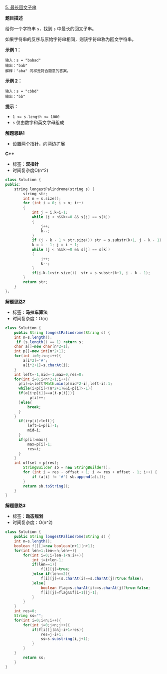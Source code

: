 [5. 最长回文子串](https://leetcode.cn/problems/longest-palindromic-substring/)

**题目描述**

给你一个字符串 `s`，找到 `s` 中最长的回文子串。

如果字符串的反序与原始字符串相同，则该字符串称为回文字符串。

**示例 1：**

```
输入：s = "babad"
输出："bab"
解释："aba" 同样是符合题意的答案。
```

**示例 2：**

```
输入：s = "cbbd"
输出："bb"
```

**提示：**

- `1 <= s.length <= 1000`
- `s` 仅由数字和英文字母组成

**解题思路1**

+ 设置两个指针，向两边扩展

**C++**

+ 标签：**双指针**
+ 时间复杂度O(n^2)

~~~C++
class Solution {
public:
	string longestPalindrome(string s) {
		string str;
		int n = s.size();
		for (int i = 0; i < n; i++)
		{
			int j = i,k=i-1;
			while (j < n&&k>=0 && s[j] == s[k])
			{
				j++;
				k--;
			}
			if (j - k - 1 > str.size()) str = s.substr(k+1, j - k - 1);
			k = i - 1; j = i + 1;
			while (j < n&&k>=0 && s[j] == s[k])
			{
				j++;
				k--;
			}
			if(j-k-1>str.size())  str = s.substr(k+1, j - k - 1);
		}
		return str;
	}
};
~~~

**解题思路2**

+ 标签：**马拉车算法**
+ 时间复杂度：O(n)

~~~java
class Solution {
    public String longestPalindrome(String s) {
    int n=s.length();
     if (s.length() == 1) return s;
    char a[]=new char[n*2+1];
    int p[]=new int[n*2+1];
    for(int i=0;i<n;i++){
        a[i*2]='#';
        a[i*2+1]=s.charAt(i);
    }
    int left=-1,mid=-1,max=0,res=0;
    for(int i=0;i<n*2+1;i++){
      p[i]=i<left?Math.min(p[mid*2-i],left-i):1;
      while(i+p[i]<(n*2+1)&&i-p[i]>-1){ 
      if(a[i+p[i]]==a[i-p[i]]){
           p[i]++;
      }else{
          break;
      }
    }
      if(i+p[i]>left){
          left=i+p[i]-1;
          mid=i;
      }
      if(p[i]>max){
          max=p[i]-1;
          res=i;
      }
    }
    int offset = p[res];
        StringBuilder sb = new StringBuilder();
        for (int i = res - offset + 1; i <= res + offset - 1; i++) {
            if (a[i] != '#') sb.append(a[i]);
        }
        return sb.toString();
    }
}
~~~

**解题思路3**

+ 标签：**动态规划**
+ 时间复杂度：O(n^2)

~~~java
class Solution {
    public String longestPalindrome(String s) {
    int n=s.length();
    boolean f[][]=new boolean[n+1][n+1];
    for(int len=1;len<=n;len++){
        for(int i=0;i+len-1<n;i++){
            int j=i+len-1;
            if(len==1){
                f[i][j]=true;
            }else if(len==2){
                f[i][j]=(s.charAt(i)==s.charAt(j)?true:false);
            }else{
                boolean flag=s.charAt(i)==s.charAt(j)?true:false;
                f[i][j]=flag&&f[i+1][j-1];
            }
        }
    }
    int res=0;
    String ss="";
    for(int i=0;i<n;i++){
        for(int j=0;j<n;j++){
            if(f[i][j]&&j-i+1>res){
                res=j-i+1;
                ss=s.substring(i,j+1);
            }
        }
    }
        return ss;
    }
}
~~~

